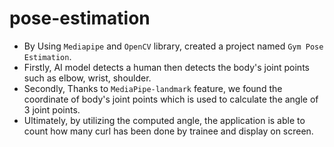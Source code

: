 # pose-estimation
- By Using `Mediapipe` and `OpenCV` library, created a project named `Gym Pose Estimation`.
- Firstly, AI model detects a human then detects the body's joint points such as elbow, wrist, shoulder.
- Secondly, Thanks to `MediaPipe-landmark` feature, we found the coordinate of body's joint points which is used to calculate the angle of 3 joint points.
- Ultimately, by utilizing the computed angle, the application is able to count how many curl has been done by trainee and display on screen.
  
